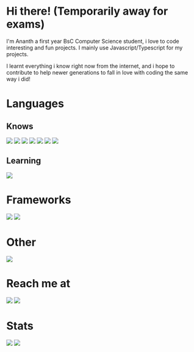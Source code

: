 # Hi there! (Temporarily away for exams)

I'm Ananth a first year BsC Computer Science student, i love to code interesting and fun projects. I mainly use Javascript/Typescript for my projects.

I learnt everything i know right now from the internet, and i hope to contribute to help newer generations to fall in love with coding the same way i did!
# Languages
## Knows
[![](https://img.shields.io/badge/node.js%20-%2343853D.svg?&style=for-the-badge&logo=node.js&logoColor=white)](https://nodejs.org)
[![](https://img.shields.io/badge/javascript%20-%23323330.svg?&style=for-the-badge&logo=javascript&logoColor=%23F7DF1E)](https://www.javascript.com/)
[![](https://img.shields.io/badge/TypeScript-007ACC?style=for-the-badge&logo=typescript&logoColor=white)]()
[![](https://img.shields.io/badge/html5%20-%23E34F26.svg?style=for-the-badge&logo=html5&logoColor=white)](https://www.w3schools.com)
[![](https://img.shields.io/badge/css3%20-%231572B6.svg?style=for-the-badge&logo=css3&logoColor=white)](https://www.w3schools.com)
[![](https://img.shields.io/badge/C-00599C?style=for-the-badge&logo=c&logoColor=white)]()
[![](https://img.shields.io/badge/c++-%2300599C.svg?&style=for-the-badge&logo=c%2B%2B&ogoColor=white)](https://www.w3schools.com)

## Learning

[![](https://img.shields.io/badge/Python-14354C?style=for-the-badge&logo=python&logoColor=white)]()

# Frameworks
[![](https://img.shields.io/badge/Express.js-404D59?style=for-the-badge)]()
[![](https://img.shields.io/badge/React-20232A?style=for-the-badge&logo=react&logoColor=61DAFB)]()

# Other
[![](https://img.shields.io/badge/discord%2Ejs-%232B61B3?style=for-the-badge)](https://discord.js.org)

# Reach me at 
[![](https://img.shields.io/badge/Discord-7289DA?style=for-the-badge&logo=discord&logoColor=white)](https://discordapp.com/users/429493473259814923/)
[![](https://img.shields.io/badge/Stack_Overflow-FE7A16?style=for-the-badge&logo=stack-overflow&logoColor=white)](https://stackoverflow.com/users/15925814/ananthdev)

# Stats
<img src="https://github-readme-stats.vercel.app/api?username=itsAnanth&include_all_commits=true&show_icons=true&hide_border=true&hide_title=true&count_private=true&theme=gotham" />
<img src="https://github-readme-stats.vercel.app/api/top-langs/?username=itsAnanth&theme=gotham&exclude_repo=PUBobot-ki&hide_border=true" />
